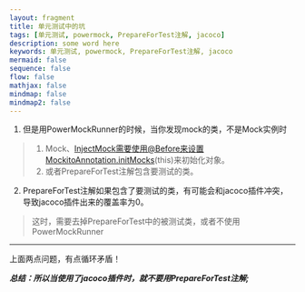 ```yaml
---
layout: fragment
title: 单元测试中的坑
tags: [单元测试, powermock, PrepareForTest注解, jacoco]
description: some word here
keywords: 单元测试, powermock, PrepareForTest注解, jacoco 
mermaid: false
sequence: false
flow: false
mathjax: false
mindmap: false
mindmap2: false
---
```

1. 但是用PowerMockRunner的时候，当你发现mock的类，不是Mock实例时
> 1. Mock、InjectMock需要使用@Before来设置MockitoAnnotation.initMocks(this)来初始化对象。
> 2. 或者PrepareForTest注解包含要测试的类。
2. PrepareForTest注解如果包含了要测试的类，有可能会和jacoco插件冲突，导致jacoco插件出来的覆盖率为0。
> 这时，需要去掉PrepareForTest中的被测试类，或者不使用PowerMockRunner

---
上面两点问题，有点循环矛盾！

***总结：所以当使用了jacoco插件时，就不要用PrepareForTest注解;***
